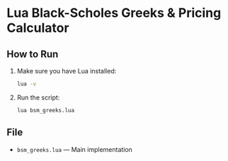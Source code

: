 # Lua Black-Scholes Greeks & Pricing Calculator

## How to Run

1. Make sure you have Lua installed:
   ```sh
   lua -v
   ```
2. Run the script:
   ```sh
   lua bsm_greeks.lua
   ```

## File
- `bsm_greeks.lua` — Main implementation
